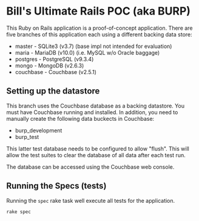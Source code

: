 # Bill's Ultimate Rails POC (aka BURP)

This Ruby on Rails application is a proof-of-concept application.
There are five branches of this application each using a different backing data store:

* master - SQLite3 (v3.7) (base impl not intended for evaluation)
* maria - MariaDB (v10.0) (i.e. MySQL w/o Oracle baggage)
* postgres - PostgreSQL (v9.3.4)
* mongo - MongoDB (v2.6.3)
* couchbase - Couchbase (v2.5.1)

## Setting up the datastore
This branch uses the Couchbase database as a backing datastore. You must have Couchbase running and installed. In addition, you need to manually create the following data buckects in Couchbase:

* burp_development
* burp_test

This latter test database needs to be configured to allow "flush". This will allow the test suites to clear the database of all data after each test run.

The database can be accessed using the Couchbase web console. 

## Running the Specs (tests)
Running the `spec` rake task well execute all tests for the application.

```
rake spec
```
